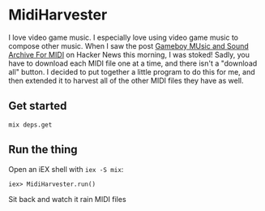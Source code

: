 # MidiHarvester

I love video game music. I especially love using video game music to compose other music. When I saw the post [Gameboy MUsic and Sound Archive For MIDI](https://news.ycombinator.com/item?id=38706914) on Hacker News this morning, I was stoked! Sadly, you have to download each MIDI file one at a time, and there isn't a "download all" button. I decided to put together a little program to do this for me, and then extended it to harvest all of the other MIDI files they have as well.

## Get started

```
mix deps.get

```

## Run the thing

Open an iEX shell with `iex -S mix`:

```
iex> MidiHarvester.run()
```

Sit back and watch it rain MIDI files
